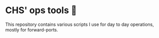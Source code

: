 # CHS' ops tools 🔩

This repository contains various scripts I use for day to day operations, mostly for forward-ports.

